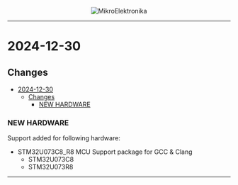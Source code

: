 <p align="center">
  <img src="http://www.mikroe.com/img/designs/beta/logo_small.png?raw=true" alt="MikroElektronika"/>
</p>

---

# 2024-12-30

## Changes

- [2024-12-30](#2024-12-30)
  - [Changes](#changes)
    - [NEW HARDWARE](#new-hardware)

### NEW HARDWARE

Support added for following hardware:

- STM32U073C8_R8 MCU Support package for GCC & Clang
  - STM32U073C8
  - STM32U073R8

---
